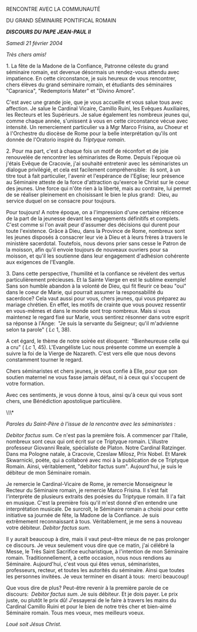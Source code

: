 RENCONTRE AVEC LA COMMUNAUTÉ

DU GRAND SÉMINAIRE PONTIFICAL ROMAIN

***DISCOURS DU PAPE JEAN-PAUL II***

*Samedi 21 février 2004*

*Très chers amis!*

1. La fête de la Madone de la Confiance, Patronne céleste du grand séminaire romain, est devenue désormais un rendez-vous attendu avec impatience. En cette circonstance, je suis heureux de vous rencontrer, chers élèves du grand séminaire romain, et étudiants des séminaires "Capranica", "Redemptoris Mater" et "Divino Amore".

C'est avec une grande joie, que je vous accueille et vous salue tous avec affection. Je salue le Cardinal Vicaire, Camillo Ruini, les Evêques Auxiliaires, les Recteurs et les Supérieurs. Je salue également les nombreux jeunes qui, comme chaque année, s'unissent à vous en cette circonstance vécue avec intensité. Un remerciement particulier va à Mgr Marco Frisina, au Choeur et à l'Orchestre du diocèse de Rome pour la belle interprétation qu'ils ont donnée de l'Oratorio inspiré du *Triptyque romain*.

2. Pour ma part, c'est à chaque fois un motif de réconfort et de joie renouvelée de rencontrer les séminaristes de Rome. Depuis l'époque où j'étais Evêque de Cracovie, j'ai souhaité entretenir avec les séminaristes un dialogue privilégié, et cela est facilement compréhensible:  ils sont, à un titre tout à fait particulier, l'avenir et l'espérance de l'Eglise; leur présence au Séminaire atteste de la force d'attraction qu'exerce le Christ sur le coeur des jeunes. Une force qui n'ôte rien à la liberté, mais au contraire, lui permet de se réaliser pleinement en choisissant le bien le plus grand:  Dieu, au service duquel on se consacre pour toujours.

Pour toujours! A notre époque, on a l'impression d'une certaine réticence de la part de la jeunesse devant les engagements définitifs et complets. C'est comme si l'on avait peur d'assumer des décisions qui durent pour toute l'existence. Grâce à Dieu, dans la Province de Rome, nombreux sont les jeunes disposés à consacrer leur vie à Dieu et à leurs frères à travers le ministère sacerdotal. Toutefois, nous devons prier sans cesse le Patron de la moisson, afin qu'il envoie toujours de nouveaux ouvriers pour sa moisson, et qu'il les soutienne dans leur engagement d'adhésion cohérente aux exigences de l'Evangile.

3. Dans cette perspective, l'humilité et la confiance se révèlent des vertus particulièrement précieuses. Et la Sainte Vierge en est le sublime exemple! Sans son humble abandon à la volonté de Dieu, qui fit fleurir ce beau "oui" dans le coeur de Marie, qui pourrait assumer la responsabilité du sacerdoce? Cela vaut aussi pour vous, chers jeunes, qui vous préparez au mariage chrétien. En effet, les motifs de crainte que vous pouvez ressentir en vous-mêmes et dans le monde sont trop nombreux. Mais si vous maintenez le regard fixé sur Marie, vous sentirez résonner dans votre esprit sa réponse à l'Ange:  "Je suis la servante du Seigneur; qu'il m'advienne selon ta parole" ( *Lc* 1, 38).

A cet égard, le thème de notre soirée est éloquent:  "Bienheureuse celle qui a cru" ( *Lc* 1, 45). L'Evangéliste Luc nous présente comme un exemple à suivre la foi de la Vierge de Nazareth. C'est vers elle que nous devons constamment tourner le regard.

Chers séminaristes et chers jeunes, je vous confie à Elle, pour que son soutien maternel ne vous fasse jamais défaut, ni à ceux qui s'occupent de votre formation.

Avec ces sentiments, je vous donne à tous, ainsi qu'à ceux qui vous sont chers, une Bénédiction apostolique particulière.

\\*\\*\\*

*Paroles du Saint-Père à l'issue de la rencontre avec les séminaristes :*

*Debitor factus sum*. Ce n'est pas la première fois. A commencer par l'Italie, nombreux sont ceux qui ont écrit sur ce Triptyque romain. L'illustre professeur Giovanni Reale, spécialiste de Platon. Notre Cardinal Ratzinger. Dans ma Pologne natale, à Cracovie, Czeslaw Milosz, Prix Nobel. Et Marek Skwarnicki, poète, qui a collaboré avec moi à la publication de ce Triptyque Romain. Ainsi, véritablement, "debitor factus sum". Aujourd'hui, je suis le débiteur de mon Séminaire romain.

Je remercie le Cardinal-Vicaire de Rome, je remercie Monseigneur le Recteur du Séminaire romain, je remercie Marco Frisina. Il s'est fait l'interprète de plusieurs extraits des poésies du Triptyque romain. Il l'a fait en musique. C'est la première fois qu'il m'est donné d'en entendre une interprétation musicale. De surcroît, le Séminaire romain a choisi pour cette initiative sa journée de fête, la Madone de la Confiance. Je suis extrêmement reconnaissant à tous. Véritablement, je me sens à nouveau votre débiteur. *Debitor factus sum*.

Il y aurait beaucoup à dire, mais il vaut peut-être mieux de ne pas prolonger ce discours. Je veux seulement vous dire que ce matin, j'ai célébré la Messe, le Très Saint Sacrifice eucharistique, à l'intention de mon Séminaire romain. Traditionnellement, à cette occasion, nous nous rendions au Séminaire. Aujourd'hui, c'est vous qui êtes venus, séminaristes, professeurs, recteur, et toutes les autorités du séminaire. Ainsi que toutes les personnes invitées. Je veux terminer en disant à tous:  merci beaucoup!

Que vous dire de plus? Peut-être revenir à la première parole de ce discours:  *Debitor factus sum*. Je suis débiteur. Et je dois payer. Le prix juste, ou plutôt le prix dû! J'essayerai de le faire à travers les mains du Cardinal Camillo Ruini et pour le bien de notre très cher et bien-aimé Séminaire romain. Tous mes voeux, mes meilleurs voeux.

*Loué soit Jésus Christ.*